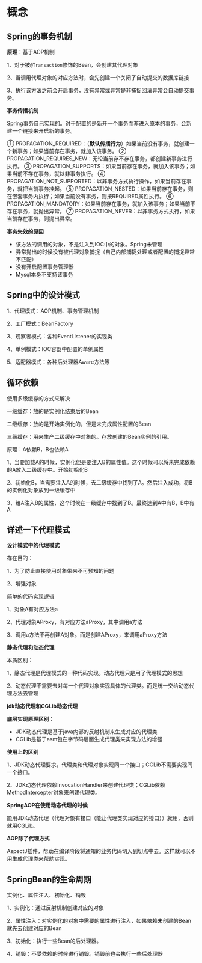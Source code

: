 # 概念

## Spring的事务机制

**原理**：基于AOP机制

1、对于被`@Transaction`修饰的Bean，会创建其代理对象

2、当调用代理对象的对应方法时，会先创建一个关闭了自动提交的数据库链接

3、执行该方法之前会开启事务，没有异常或异常是非捕捉回滚异常会自动提交事务。

**事务传播机制**

Spring事务自己实现的。对于配置的是新开一个事务而非进入原本的事务，会新建一个链接来开启新的事务。

① PROPAGATION_REQUIRED：（**默认传播行为**）如果当前没有事务，就创建一个新事务；如果当前存在事务，就加入该事务。
② PROPAGATION_REQUIRES_NEW：无论当前存不存在事务，都创建新事务进行执行。
③ PROPAGATION_SUPPORTS：如果当前存在事务，就加入该事务；如果当前不存在事务，就以非事务执行。
④ PROPAGATION_NOT_SUPPORTED：以非事务方式执行操作，如果当前存在事务，就把当前事务挂起。
⑤ PROPAGATION_NESTED：如果当前存在事务，则在嵌套事务内执行；如果当前没有事务，则按REQUIRED属性执行。
⑥ PROPAGATION_MANDATORY：如果当前存在事务，就加入该事务；如果当前不存在事务，就抛出异常。
⑦ PROPAGATION_NEVER：以非事务方式执行，如果当前存在事务，则抛出异常。

**事务失效的原因**

+ 该方法的调用的对象，不是注入到IOC中的对象。Spring未管理
+ 异常抛出的时候没有被代理对象捕捉（自己内部捕捉处理或者配置的捕捉异常不匹配）
+ 没有开启配置事务管理器
+ Mysql本身不支持该事务



## Spring中的设计模式

1、代理模式：AOP机制、事务管理机制

2、工厂模式：BeanFactory

3、观察者模式：各种EventListener的实现类

4、单例模式：IOC容器中配置的单例属性

5、适配器模式：各种后处理器Aware方法等





## 循环依赖

使用多级缓存的方式来解决

一级缓存：放的是实例化结束后的Bean

二级缓存：放的是开始实例化的，但是未完成属性配置的Bean

三级缓存：用来生产二级缓存中对象的。存放创建的Bean实例的引用。

原理：A依赖B，B也依赖A

1、当要加载A的时候，实例化但是要注入B的属性值。这个时候可以将未完成依赖的A放入二级缓存中。开始初始化B

2、初始化B，当需要注入A的时候，去二级缓存中找到了A。然后注入成功，将B的实例化对象放到一级缓存中

3、给A注入B的属性，这个时候在一级缓存中找到了B。最终达到A中有B，B中有A



## 详述一下代理模式

**设计模式中的代理模式**

存在目的：

1、为了防止直接使用对象带来不可预知的问题

2、增强对象

简单的代码实现逻辑

1、对象A有对应方法a

2、代理对象AProxy，有对应方法aProxy，其中调用a方法

3、调用a方法不再创建A对象。而是创建AProxy，来调用aProxy方法



**静态代理和动态代理**

本质区别：

1、静态代理是代理模式的一种代码实现。动态代理只是用了代理模式的思想

2、动态代理不需要去对每一个代理对象实现具体的代理类。而是统一交给动态代理方法去管理

**jdk动态代理和CGLib动态代理**

**底层实现原理区别：**

+ JDK动态代理是基于java内部的反射机制来生成对应的代理类
+ CGLib是基于asm包在字节码层面生成代理类来实现方法的增强

**使用上的区别**

1、JDK动态代理要求，代理类和代理对象实现同一个接口；CGLib不需要实现同一个接口。

2、JDK动态代理依赖InvocationHandler来创建代理类；CGLib依赖MethodIntercepter对象来创建代理类。

**SpringAOP在使用动态代理的时候**

能用JDK动态代理（代理对象有接口（能让代理类实现对应的接口））就用，否则就用CGLib。

**AOP除了代理方式**

AspectJ插件，帮助在编译阶段将通知的业务代码切入到切点中去。这样就可以不用生成代理类来帮助实现。

## SpringBean的生命周期

实例化、属性注入、初始化、销毁

1、实例化：通过反射机制创建对应的对象

2、属性注入：对实例化的对象中需要的属性进行注入，如果依赖未创建的Bean就先去创建对应的Bean

3、初始化：执行一些Bean的后处理器。

4、销毁：不受依赖的时候进行销毁。销毁前也会执行一些后处理器





